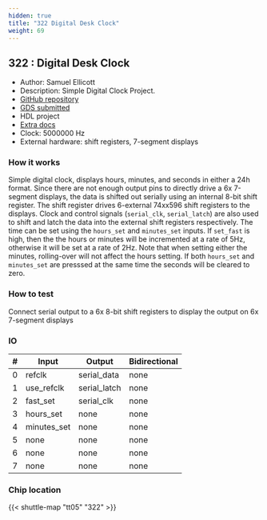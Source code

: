 ```yaml
---
hidden: true
title: "322 Digital Desk Clock"
weight: 69
---
```


## 322 : Digital Desk Clock

* Author: Samuel Ellicott
* Description: Simple Digital Clock Project.
* [GitHub repository](https://github.com/sellicott/sellicott_tt5_digital_clock)
* [GDS submitted](https://github.com/sellicott/sellicott_tt5_digital_clock/actions/runs/6756640727)
* HDL project
* [Extra docs](https://github.com/sellicott/sellicott_tt5_digital_clock/blob/main/README.md)
* Clock: 5000000 Hz
* External hardware: shift registers, 7-segment displays



### How it works

Simple digital clock, displays hours, minutes, and seconds in either a 24h format.
Since there are not enough output pins to directly drive a 6x
7-segment displays, the data is shifted out serially using an internal 8-bit shift register.
The shift register drives 6-external 74xx596 shift registers to the displays. Clock and control
signals (`serial_clk`, `serial_latch`) are also used to shift and latch the data into the external
shift registers respectively. The time can be set using the `hours_set` and `minutes_set` inputs.
If `set_fast` is high, then the the hours or minutes will be incremented at a rate of 5Hz,
otherwise it will be set at a rate of 2Hz. Note that when setting either the minutes, rolling-over
will not affect the hours setting. If both `hours_set` and `minutes_set` are presssed at the same time
the seconds will be cleared to zero.


### How to test

Connect serial output to a 6x 8-bit shift registers to display the output on 6x 7-segment displays


### IO

| # | Input        | Output       | Bidirectional      |
|---|--------------|--------------| -------------------|
| 0 | refclk  | serial_data | none |
| 1 | use_refclk  | serial_latch | none |
| 2 | fast_set  | serial_clk | none |
| 3 | hours_set  | none | none |
| 4 | minutes_set  | none | none |
| 5 | none  | none | none |
| 6 | none  | none | none |
| 7 | none  | none | none |

### Chip location

{{< shuttle-map "tt05" "322" >}}
